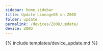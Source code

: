 ```yaml
---
sidebar: home_sidebar
title: Update LineageOS on Z00D
folder: update
permalink: /devices/Z00D/update/
device: Z00D
---
```

{% include templates/device_update.md %}
